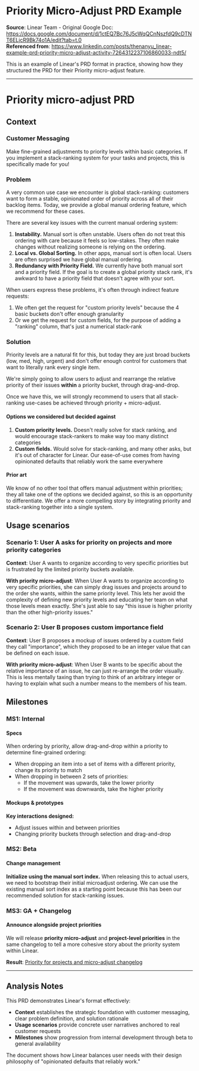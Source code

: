 # Priority Micro-Adjust PRD Example

**Source**: Linear Team - Original Google Doc: https://docs.google.com/document/d/1ctEQ7Bc76J5cWqQCnNszfdQ9cDTNT6ELjcR9Bk74o1A/edit?tab=t.0  
**Referenced from**: https://www.linkedin.com/posts/thenanyu_linear-example-prd-priority-micro-adjust-activity-7264312237106860033-ndt5/

This is an example of Linear's PRD format in practice, showing how they structured the PRD for their Priority micro-adjust feature.

---

# Priority micro-adjust PRD

## Context

### Customer Messaging

Make fine-grained adjustments to priority levels within basic categories. If you implement a stack-ranking system for your tasks and projects, this is specifically made for you!

### Problem

A very common use case we encounter is global stack-ranking: customers want to form a stable, opinionated order of priority across all of their backlog items. Today, we provide a global manual ordering feature, which we recommend for these cases.

There are several key issues with the current manual ordering system:

1. **Instability.** Manual sort is often unstable. Users often do not treat this ordering with care because it feels so low-stakes. They often make changes without realizing someone is relying on the ordering.
2. **Local vs. Global Sorting.** In other apps, manual sort is often local. Users are often surprised we have global manual ordering.
3. **Redundancy with Priority Field.** We currently have both manual sort and a priority field. If the goal is to create a global priority stack rank, it's awkward to have a priority field that doesn't agree with your sort.

When users express these problems, it's often through indirect feature requests:

1. We often get the request for "custom priority levels" because the 4 basic buckets don't offer enough granularity
2. Or we get the request for custom fields, for the purpose of adding a "ranking" column, that's just a numerical stack-rank

### Solution

Priority levels are a natural fit for this, but today they are just broad buckets (low, med, high, urgent) and don't offer enough control for customers that want to literally rank every single item.

We're simply going to allow users to adjust and rearrange the relative priority of their issues **within** a priority bucket, through drag-and-drop.

Once we have this, we will strongly recommend to users that all stack-ranking use-cases be achieved through priority + micro-adjust.

#### Options we considered but decided against

1. **Custom priority levels.** Doesn't really solve for stack ranking, and would encourage stack-rankers to make way too many distinct categories
2. **Custom fields.** Would solve for stack-ranking, and many other asks, but it's out of character for Linear. Our ease-of-use comes from having opinionated defaults that reliably work the same everywhere

#### Prior art

We know of no other tool that offers manual adjustment within priorities; they all take one of the options we decided against, so this is an opportunity to differentiate. We offer a more compelling story by integrating priority and stack-ranking together into a single system.

## Usage scenarios

### Scenario 1: User A asks for priority on projects and more priority categories

**Context**: User A wants to organize according to very specific priorities but is frustrated by the limited priority buckets available.

**With priority micro-adjust**: When User A wants to organize according to very specific priorities, she can simply drag issues and projects around to the order she wants, within the same priority level. This lets her avoid the complexity of defining new priority levels and educating her team on what those levels mean exactly. She's just able to say "this issue is higher priority than the other high-priority issues."

### Scenario 2: User B proposes custom importance field

**Context**: User B proposes a mockup of issues ordered by a custom field they call "importance", which they proposed to be an integer value that can be defined on each issue.

**With priority micro-adjust**: When User B wants to be specific about the relative importance of an issue, he can just re-arrange the order visually. This is less mentally taxing than trying to think of an arbitrary integer or having to explain what such a number means to the members of his team.

## Milestones

### MS1: Internal

#### Specs

When ordering by priority, allow drag-and-drop within a priority to determine fine-grained ordering:

- When dropping an item into a set of items with a different priority, change its priority to match
- When dropping in between 2 sets of priorities:
  - If the movement was upwards, take the lower priority
  - If the movement was downwards, take the higher priority

#### Mockups & prototypes

**Key interactions designed:**
- Adjust issues within and between priorities
- Changing priority buckets through selection and drag-and-drop

### MS2: Beta

#### Change management

**Initialize using the manual sort index.** When releasing this to actual users, we need to bootstrap their initial microadjust ordering. We can use the existing manual sort index as a starting point because this has been our recommended solution for stack-ranking issues.

### MS3: GA + Changelog

#### Announce alongside project priorities

We will release **priority micro-adjust** and **project-level priorities** in the same changelog to tell a more cohesive story about the priority system within Linear.

**Result**: [Priority for projects and micro-adjust changelog](https://linear.app/changelog/2024-07-25-priority-for-projects-and-micro-adjust)

---

## Analysis Notes

This PRD demonstrates Linear's format effectively:

- **Context** establishes the strategic foundation with customer messaging, clear problem definition, and solution rationale
- **Usage scenarios** provide concrete user narratives anchored to real customer requests
- **Milestones** show progression from internal development through beta to general availability

The document shows how Linear balances user needs with their design philosophy of "opinionated defaults that reliably work."